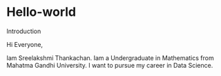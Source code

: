 # Hello-world
Introduction


Hi Everyone,

Iam Sreelakshmi Thankachan. 
Iam a Undergraduate in Mathematics from Mahatma Gandhi University.
I want to pursue my career in Data Science.
